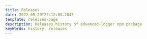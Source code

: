 ```yaml
---
title: Releases
date: 2022-05-29T22:12:03.284Z
template: releases-page
description: Releases history of advanced-logger npm package
keyWords: history, releases
---
```

